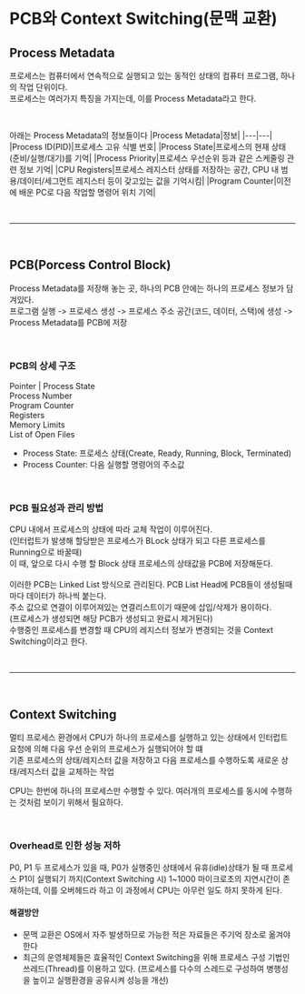 # PCB와 Context Switching(문맥 교환)
## Process Metadata
프로세스는 컴퓨터에서 연속적으로 실행되고 있는 동적인 상태의 컴퓨터 프로그램, 하나의 작업 단위이다.<br>
프로세스는 여러가지 특징을 가지는데, 이를 Process Metadata라고 한다.

<br>

아래는 Process Metadata의 정보들이다
|Process Metadata|정보|
|---|---|
|Process ID(PID)|프로세스 고유 식별 번호|
|Process State|프로세스의 현재 상태(준비/실행/대기)를 기억|
|Process Priority|프로세스 우선순위 등과 같은 스케줄링 관련 정보 기억|
|CPU Registers|프로세스 레지스터 상태를 저장하는 공간, CPU 내 범용/데이터/세그먼트 레지스터 등이 갖고있는 값을 기억시킴|
|Program Counter|이전에 배운 PC로 다음 작업할 명령어 위치 기억|

<br><hr><br>

## PCB(Porcess Control Block)
Process Metadata를 저장해 놓는 곳, 하나의 PCB 안에는 하나의 프로세스 정보가 담겨있다.<br>
프로그램 실행 -> 프로세스 생성 -> 프로세스 주소 공간(코드, 데이터, 스택)에 생성 -> Process Metadata를 PCB에 저장

<br>

### PCB의 상세 구조
Pointer | Process State<br>
Process Number<br>
Program Counter<br>
Registers<br>
Memory Limits<br>
List of Open Files<br>

- Process State: 프로세스 상태(Create, Ready, Running, Block, Terminated)
- Process Counter: 다음 실행할 명령어의 주소값

<br>

### PCB 필요성과 관리 방법
CPU 내에서 프로세스의 상태에 따라 교체 작업이 이루어진다.<br>
(인터럽트가 발생해 할당받은 프로세스가 BLock 상태가 되고 다른 프로세스를 Running으로 바꿀때)<br>
이 때, 앞으로 다시 수행 할 Block 상태 프로세스의 상태값을 PCB에 저장해둔다.<br>
<br>
이러한 PCB는 Linked List 방식으로 관리된다.
PCB List Head에 PCB들이 생성될때마다 데이터가 하나씩 붙는다.<br>
주소 값으로 연결이 이루어져있는 연결리스트이기 때문에 삽입/삭제가 용이하다.<br>
(프로세스가 생성되면 해당 PCB가 생성되고 완료시 제거된다)<br>
수행중인 프로세스를 변경할 때 CPU의 레지스터 정보가 변경되는 것을 Context Switching이라고 한다.

<br><hr><br>

## Context Switching
멀티 프로세스 환경에서 CPU가 하나의 프로세스를 실행하고 있는 상태에서 인터럽트 요청에 의해 다음 우선 순위의 프로세스가 실행되어야 할 떄<br>
기존 프로세스의 상태/레지스터 값을 저장하고 다음 프로세스를 수행하도록 새로운 상태/레지스터 값을 교체하는 작업<br>

CPU는 한번에 하나의 프로세스만 수행할 수 있다. 여러개의 프로세스를 동시에 수행하는 것처럼 보이기 위해서 필요하다.

<br>

### Overhead로 인한 성능 저하
P0, P1 두 프로세스가 있을 때, P0가 실행중인 상태에서 유휴(idle)상태가 될 때 프로세스 P1이 실행되기 까지(Context Switching 시) 1~1000 마이크로초의 지연시간이 존재하는데, 이를 오버헤드라 하고 이 과정에서 CPU는 아무런 일도 하지 못하게 된다.<br>

#### 해결방안

  - 문맥 교환은 OS에서 자주 발생하므로 가능한 적은 자료들은 주기억 장소로 옮겨야 한다
  - 최근의 운영체제들은 효율적인 Context Switching을 위해 프로세스 구성 기법인 쓰레드(Thread)를 이용하고 있다. (프로세스를 다수의 스레드로 구성하여 병행성을 높이고 실행환경을 공유시켜 성능을 개선)
